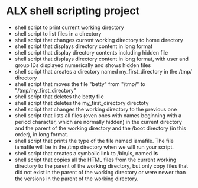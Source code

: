 # ALX shell scripting project

* shell script to print current working directory
* shell script to list files in a directory
* shell script that changes current working directory to home directory
* shell script that displays directory content in long format
* shell script that display directory contents including hidden file
* shell script that displays directory content in long format, with user and group IDs displayed numerically and shows hidden files
* shell script that creates a directory named my_first_directory in the /tmp/ directory
* shell script that moves the file "betty" from "/tmp/" to "/tmp/my_first_directory"
* shell script that deletes the betty file
* shell script that deletes the my_first_directory directoty
* shell script that changes the working directory to the previous one
* shell script  that lists all files (even ones with names beginning with a period character, which are normally hidden) in the current directory and the parent of the working directory and the /boot directory (in this order), in long format.
* shell script that prints the type of the file named iamafile. The file iamafile will be in the /tmp directory when we will run your script.
* shell script that creates a symbolic link to /bin/ls, named __ls__
* shell script that copies all the HTML files from the current working directory to the parent of the working directory, but only copy files that did not exist in the parent of the working directory or were newer than the versions in the parent of the working directory.
